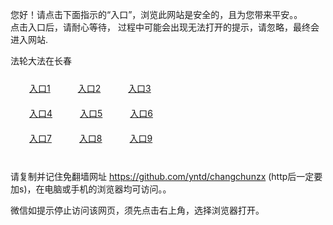 您好！请点击下面指示的“入口”，浏览此网站是安全的，且为您带来平安。。 <br/>
点击入口后，请耐心等待， 过程中可能会出现无法打开的提示，请忽略，最终会进入网站. </br>

法轮大法在长春<br/>
<div style="padding:10px"><a style="margin:20px" target="_blank" href="https://d309ghcj2v2zu2.cloudfront.net/2Qpsp?hwdxjz" id="ccLink1" rel="nofollow">入口1</a> <a target="_blank" style="margin:20px" href="https://d1x1m28l0fs9z1.cloudfront.net/2Qpsp?ifqnwh" id="ccLink2" rel="nofollow">入口2</a> <a style="margin:20px" target="_blank" href="https://d1b5xbjdo3yh35.cloudfront.net/2Qpsp?zdkijjlv" id="ccLink3" rel="nofollow">入口3</a></div>

<div style="padding:10px" ><a style="margin:20px" target="_blank" href="https://d309ghcj2v2zu2.cloudfront.net/2Qpsp?hwdxjz" id="ccLink4" rel="nofollow">入口4</a> <a style="margin:20px" href="https://d1x1m28l0fs9z1.cloudfront.net/2Qpsp?ifqnwh" target="_blank" id="ccLink5" rel="nofollow">入口5</a> <a style="margin:20px" href="https://d1b5xbjdo3yh35.cloudfront.net/2Qpsp?zdkijjlv" target="_blank" id="ccLink6" rel="nofollow">入口6</a></div>

<div style="padding:10px"><a style="margin:20px" target="_blank" href="https://d309ghcj2v2zu2.cloudfront.net/2Qpsp?hwdxjz" id="ccLink7" rel="nofollow">入口7</a> <a style="margin:20px" href="https://d1x1m28l0fs9z1.cloudfront.net/2Qpsp?ifqnwh" target="_blank" id="ccLink8" rel="nofollow">入口8</a> <a style="margin:20px" target="_blank" href="https://d1b5xbjdo3yh35.cloudfront.net/2Qpsp?zdkijjlv" id="ccLink9" rel="nofollow">入口9</a></div>

<br/>



请复制并记住免翻墙网址 https://github.com/yntd/changchunzx (http后一定要加s)，在电脑或手机的浏览器均可访问。。<br/>

微信如提示停止访问该网页，须先点击右上角，选择浏览器打开。
